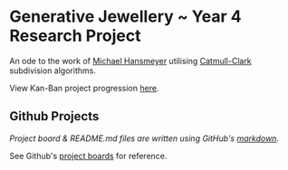 # Generative Jewellery ~ Year 4 Research Project

An ode to the work of [Michael Hansmeyer](http://www.michael-hansmeyer.com/) utilising [Catmull-Clark](https://en.wikipedia.org/wiki/Catmull%E2%80%93Clark_subdivision_surface) subdivision algorithms.

View Kan-Ban project progression [here](https://github.com/larryzodiac/Generative-Jewellery/projects/2).

## Github Projects

*Project board & README.md files are written using GitHub's [markdown](https://help.github.com/articles/basic-writing-and-formatting-syntax/).*

See Github's [project boards](https://help.github.com/articles/managing-project-boards-in-your-repository-or-organization/) for reference.
